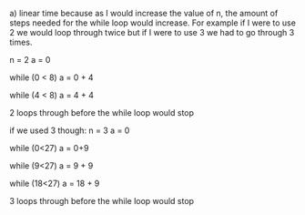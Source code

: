 a) linear time because as I would increase the value of n, the amount of steps needed for the while loop would increase. For example if I were to use 2 we would loop through twice but if I were to use 3 we had to go through 3 times.

n = 2
a = 0

while (0 < 8)
a = 0 + 4

while (4 < 8)
a = 4 + 4

2 loops through before the while loop would stop

if we used 3 though:
n = 3
a = 0

while (0<27)
a = 0+9

while (9<27)
a = 9 + 9

while (18<27)
a = 18 + 9

3 loops through before the while loop would stop


